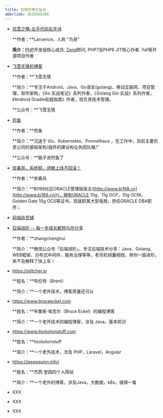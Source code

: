 ```yaml
---
title: 优秀的博主站点
abbrlink: 1628566266
---
```


- [风雪之隅-左手代码右手诗](https://www.laruence.com/)

  **作者：**Laruence，人称 "鸟哥"

  **简介：**[PHP](http://www.php.net/)开发组核心成员, [Zend](http://www.zend.com/)顾问, PHP7及PHP8 JIT核心作者. Yaf等开源项目作者

- [飞雪无情的博客](https://www.flysnow.org/)

  **作者：**飞雪无情

  **简介：**专注于Android、Java、Go语言(golang)、移动互联网、项目管理、软件架构，《Go 实战笔记》系列作者，《Golang Gin 实战》系列作者，《Android Gradle权威指南》作者，现负责技术管理。

  **公众号：**飞雪无情

- [煎鱼](https://eddycjy.com/)

  **作者：**煎鱼

  **简介：**沉迷于 Go、Kubernetes、Prometheus ，在工作中，目前主要负责公司的基础架构/组件的建设和业务团队推广

  **公众号：**脑子进煎鱼了

- [信春哥，系统稳，闭眼上线不回滚！](http://www.dbdream.com.cn/)

  **作者：**宋春风

  **简介：**BI168社区ORACLE管理版版主([http://www.bi168.cn](http://www.bi168.cn/))，拥有ORACLE 10g、11g OCP，10g OCM，Golden Gate 10g OCS等证书，现就职某大型电商，担任ORACLE DBA职务；

- [前端杂货铺](https://wang.icey.cc/)

- [后端进阶 -- 每一步成长都想与你分享](https://objcoding.com/) 

  **作者：**zhangchenghui

  **简介：**微信公众号「后端进阶」，专注后端技术分享：Java、Golang、WEB框架、分布式中间件、服务治理等等，老司机倾囊相授，带你一路进阶，来不及解释了快上车！

- https://stitcher.io

  **姓名：**布伦特（Brent）

  **简介：**一个老外技术，博客质量还可以

- https://www.bruceeckel.com

  **姓名：**布鲁斯·埃克尔（Bruce Eckel）的编程博客

  **简介：**一个老外技术的编程博客，涉及 Java，基本知识

- https://www.itsolutionstuff.com

  **姓名：**itsolutionstuff

  **简介：**一个老外技术，涉及 PHP，Laravel，Angular

- https://jessequinn.info/

  **姓名：**杰西·奎因的个人网站

  **简介：**一个老外的博客，涉及Java，大数据，k8s，值得一看

- XXX

- XXX

- XXX

